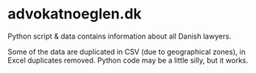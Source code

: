 # advokatnoeglen.dk
Python script &amp; data contains information about all Danish lawyers.

Some of the data are duplicated in CSV (due to geographical zones), in Excel duplicates removed. Python code may be a little silly, but it works.
